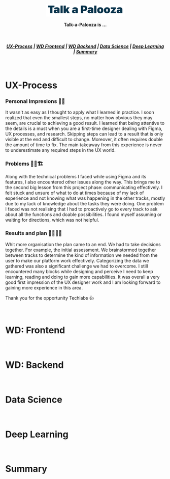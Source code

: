 <p align="center">
<img src="https://raw.githubusercontent.com/TechLabs-Berlin/ss23-talk-a-palooza/documentation/assets/talkAPalooza.png" width="250px"></p>
</p>

<div align="center">

**Talk-a-Palooza is ...**

</div>

&nbsp;

<h5 align="center">
  <a href="#UX-Process">UX-Process</a>  |
  <a href="#Frontend">WD Frontend</a>  |
  <a href="#Backend">WD Backend</a>  |
  <a href="#Data Science">Data Science</a>  |
    <a href="#deep-learning">Deep Learning</a>  |
  <a href="#Summary">Summary</a>
</h5>

&nbsp;

# UX-Process

### Personal Impresions :bricks::smiley:

It wasn't as easy as I thought to apply what I learned in practice. I soon realized that even the smallest steps, no matter how obvious they may seem, are crucial to achieving a good result. I learned that being attentive to the details is a must when you are a first-time designer dealing with Figma, UX processes, and research. Skipping steps can lead to a result that is only visible at the end and difficult to change. Moreover, it often requires double the amount of time to fix. The main takeaway from this experience is never to underestimate any required steps in the UX world.

### Problems :exploding_head::boom::building_construction:

Along with the technical problems I faced while using Figma and its features, I also encountered other issues along the way. This brings me to the second big lesson from this project phase: communicating effectively. I felt stuck and unsure of what to do at times because of my lack of experience and not knowing what was happening in the other tracks, mostly due to my lack of knowledge about the tasks they were doing. One problem I faced was not realising that I had to proactively go to every track to ask about all the functions and doable possibilities. I found myself assuming or waiting for directions, which was not helpful.

### Results and plan :european_castle::hugs::yellow_heart::sparkles:

Whit more organisation the plan came to an end. We had to take decisions together. For example, the initial assessment. We brainstormed together between tracks to determine the kind of information we needed from the user to make our platform work effectively. Categorizing the data we gathered was also a significant challenge we had to overcome. I still encountered many blocks while designing and perceive I need to keep learning, reading and doing to gain more capabilities. It was overall a very good first impression of the UX designer work and I am looking forward to gaining more experience in this area.

Thank you for the opportunity Techlabs :+1:

&nbsp;
&nbsp;

# WD: Frontend

&nbsp;
&nbsp;

# WD: Backend

&nbsp;
&nbsp;

# Data Science

&nbsp;
&nbsp;

# Deep Learning

&nbsp;
&nbsp;

# Summary
